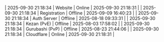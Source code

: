 | 2025-09-30 21:18:34 | Website | Online | 2025-09-30 21:18:31 |
| 2025-09-30 21:18:34 | Registration | Offline | 2025-09-09 16:40:23 |
| 2025-09-30 21:18:34 | Auth Server | Offline | 2025-08-18 09:33:31 |
| 2025-09-30 21:18:34 | Kezan (PvE) | Offline | 2025-08-03 17:58:02 |
| 2025-09-30 21:18:34 | Gurubashi (PvP) | Offline | 2025-08-23 21:44:06 |
| 2025-09-30 21:18:34 | Cloudflare | Online | 2025-09-30 21:18:31 |
